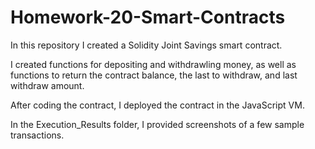 # Homework-20-Smart-Contracts

In this repository I created a Solidity Joint Savings smart contract. 

I created functions for depositing and withdrawling money, as well as functions to return the contract balance, the last to withdraw, and last withdraw amount. 

After coding the contract, I deployed the contract in the JavaScript VM.

In the Execution_Results folder, I provided screenshots of a few sample transactions.